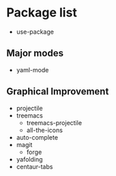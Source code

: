 # Package list

 * use-package

## Major modes

 * yaml-mode

## Graphical Improvement

* projectile
* treemacs
    -  treemacs-projectile
    -  all-the-icons
* auto-complete
* magit
    -  forge
* yafolding
* centaur-tabs
